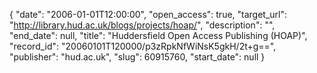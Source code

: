 {
  "date": "2006-01-01T12:00:00", 
  "open_access": true, 
  "target_url": "http://library.hud.ac.uk/blogs/projects/hoap/", 
  "description": "", 
  "end_date": null, 
  "title": "Huddersfield Open Access Publishing (HOAP)", 
  "record_id": "20060101T120000/p3zRpkNfWiNsK5gkH/2t+g==", 
  "publisher": "hud.ac.uk", 
  "slug": 60915760, 
  "start_date": null
}

